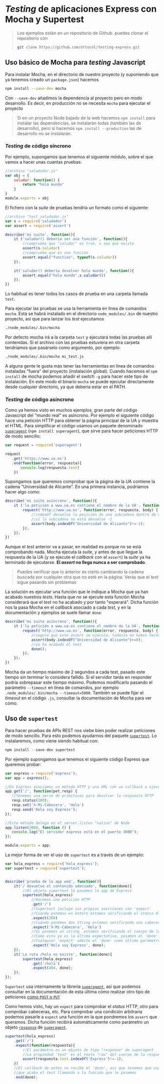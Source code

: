 # *Testing* de aplicaciones Express con Mocha y Supertest

> Los ejemplos están en un repositorio de Github. puedes clonar el repositorio con 
> ```bash
> git clone https://github.com/ottocol/testing-express.git
> ```

## Uso básico de Mocha para *testing* Javascript

Para instalar Mocha, en el directorio de nuestro proyecto (y suponiendo que ya tenemos creado un `package.json`) hacemos

```bash
npm install --save-dev mocha
```

Con `--save-dev` añadimos la dependencia al proyecto pero en modo desarrollo. Es decir, en producción no se necesita `mocha` para ejecutar el proyecto

> Si en un proyecto Node bajado de la web hacemos `npm install` para instalar las dependencias, se instalarán todas (también las de desarrollo), pero si hacemos `npm install --production` las de desarrollo no se instalarán.

### *Testing* de código síncrono

Por ejemplo, supongamos que tenemos el siguiente módulo, sobre el que vamos a hacer unas cuantas pruebas:

```javascript
//archivo "saludador.js"
var obj = {
    saludar: function() {
        return "hola mundo"
    }
}
module.exports = obj
```

El fichero con la *suite* de pruebas tendría un formato como el siguiente:

```javascript
//archivo "test_saludador.js"
var s = require('saludador')
var assert = require('assert')

describe('mi suite', function(){
    it ('saludar() debería ser una función', function(){
        //comprueba que "saludar" es true, o sea que existe
        assert(s.saludar)  
        //comprueba que es una función
        assert.equal("function", typeof(s.saludar))
    });

    it('saludar() debería devolver hola mundo', function(){
        assert.equal("hola mundo",s.saludar())
    });
})
```

Lo habitual es tener todos los casos de prueba en una carpeta llamada `test`.

Para ejecutar las pruebas se usa la herramienta en línea de comandos `mocha`. Esta se habrá instalado en el directorio `node_modules/.bin` de nuestro proyecto, así que para lanzar los *test* ejecutamos

```bash
./node_modules/.bin/mocha
```

Por defecto mocha irá a la carpeta `test` y ejecutará todas las pruebas allí contenidas. Si el archivo con las pruebas estuviera en otra carpeta tendríamos que pasárselo como argumento, por ejemplo:

```bash
./node_modules/.bin/mocha mi_test.js
```

A alguna gente le gusta más tener las herramientas en línea de comandos instaladas "fuera" del proyecto (instalación global). Cuando hacemos el `npm install` de mocha podemos añadir el *switch* `-g` para hacer este tipo de instalación. En este modo el binario `mocha` se puede ejecutar directamente desde cualquier directorio, ya que debería estar en el PATH.

###  *Testing* de código asíncrono

Como ya hemos visto en muchos ejemplos, gran parte del código Javascript del "mundo real" es asíncrono. Por ejemplo el siguiente código hace una petición HTTP para obtener la página principal de la UA y muestra el HTML. Para simplificar el código usamos un paquete denominado [`superagent`](https://github.com/visionmedia/superagent) (`npm install superagent`), que sirve para hacer peticiones HTTP de modo sencillo:

```javascript
var request = require('superagent')

request
   .get('https://www.ua.es')
   .end(function(error, respuesta){
       console.log(respuesta.text)
    })
```

Supongamos que queremos comprobar que la página de la UA contiene la cadena "Universidad de Alicante". En una primera instancia, podríamos hacer algo como:

```javascript
describe('mi suite asíncrona', function(){
    it ('la petición a www.ua.es contiene el nombre de la UA', function(){
        request('http://www.ua.es', function(error, respuesta, body) {
            //indexOf devuelve la posición de una subcadena dentro de otra
            //si la subcadena no está devuelve -1
            assert(body.indexOf("Universidad de Alicante")!=-1);
        });
    });
})
```

Aunque el *test* anterior va a pasar, en realidad es porque no se está comprobando nada. Mocha ejecuta la *suite*, y antes de que llegue la respuesta de la UA (y se ejecute el *callback* con el `assert`) la *suite* ya ha terminado de ejecutarse. **El *assert* no llega nunca a ser comprobado**.

> Puedes verificar que lo anterior es cierto cambiando la cadena buscada por cualquier otra que no esté en la página. Verás que el *test* sigue pasando sin problemas

La solución es ejecutar una función que le indique a Mocha que ya han acabado nuestros *tests*. Hasta que no se ejecute esta función Mocha considerará que el *test* no ha acabado y por tanto "esperará". Dicha función nos la pasa Mocha en el *callback* asociado a cada *test*, y en la documentación y ejemplos se suele llamar `done`:

```javascript
describe('mi suite asíncrona', function(){
    it ('la petición a www.ua.es contiene el nombre de la UA', function(done){
        request('http://www.ua.es', function(error, respuesta, body) {
            //seguro que este assert se ejecuta, todavía no hemos hecho done()
            assert(body.indexOf("Universidad de Alicante")>=0);
            //ya ha acabado el test
            done();
        });
    });
})
```

Mocha da un tiempo máximo de 2 segundos a cada test, pasado este tiempo sin terminar lo considera fallido. Si el servidor tarda en responder podría sobrepasar este tiempo máximo. Podemos modificarlo pasando el parámetro `--timeout` en línea de comandos, por ejemplo `.node_modules/.bin/mocha --timeout=5000`. También se puede fijar el *timeout* en el código `.js`, consultar la documentación de Mocha para ver cómo.  

## Uso de `supertest`

Para hacer pruebas de APIs REST nos viebe bien poder realizar peticiones de modo sencillo. Para esto podemos ayudarnos del paquete [`supertest`](https://github.com/visionmedia/supertest). Lo instalaremos, como viene siendo habitual con:

```javascript
npm install --save-dev supertest
```

Por ejemplo supongamos que tenemos el siguiente código Express que queremos probar:

```javascript
var express = require('express');
var app = express();

//En Express asociamos un método HTTP y una URL con un callback a ejecutar
app.get('/', function(pet,resp) {
   //Tenemos una serie de primitivas para devolver la respuesta HTTP
   resp.status(200);
   resp.set('X-Mi-Cabecera', 'Hola')
   resp.send('Hola soy Express'); 
});

//Este método delega en el server.listen "nativo" de Node
app.listen(3000, function () {
   console.log("El servidor express está en el puerto 3000");
});

module.exports = app;
```

La mejor forma de ver el uso de `supertest` es a través de un ejemplo:

```javascript
var hola_express = require('hola_express');
var supertest = require('supertest');


describe('prueba de la app web', function(){
    it('/ devuelve el contenido adecuado', function(done){
        //Al objeto supertest le pasamos la app de Express
        supertest(hola_express)
            //Hacemos una petición HTTP
            .get('/')
            //Supertest incluye sus propias aserciones con 'expect'
            //Cuando ponemos un entero estamos verificando el status HTTP
            .expect(200)
            //Cuando ponemos dos String estamos verificando una cabecera HTTP
            .expect('X-Mi-Cabecera', 'Hola')
            //Si ponemos un string  estamos verificando el cuerpo de la respuesta
            //Como esta ya es la última expectativa, pasamos el 'done'. Supertest lo llamará
            //Cualquier 'expect' admite el 'done' como último parámetro
            .expect('Hola soy Express', done);
    });
    it('La ruta /hola no existe', function(done){
        supertest(hola_express)
            .get('/hola')
            .expect(404, done);
    });
});
```

`Supertest` usa internamente la librería [`superagent`](http://visionmedia.github.io/superagent), así que podemos consultar en la documentación de esta última cómo realizar otro tipo de peticiones [como `POST` o `PUT`](http://visionmedia.github.io/superagent/#post-/%20put%20requests)

Como hemos visto, hay un `expect` para comprobar el *status* HTTP, otro para comprobar cabeceras, etc. Para comprobar una condición arbitraria podemos pasarle a `expect` una función en la que pondremos los `assert` que queramos. Dicha función recibirá automáticamente como parámetro un objeto [`response`](http://visionmedia.github.io/superagent/#response-properties) de [`superagent`](http://visionmedia.github.io/superagent).

```javascript
supertest(hola_express)
    .get('/')
    .expect(function(respuesta){
        //El parámetro es un objeto de tipo "response" de superagent 
        //La propiedad 'text' es el texto "raw" del cuerpo de la respuesta
        assert(respuesta.text.indexOf('Express')!=-1);
    })
    //El callback de antes no recibe el 'done', así que tenemos que usar 'end',
    //que acaba el test llamando a la función que le pasemos
    .end(done);
```
